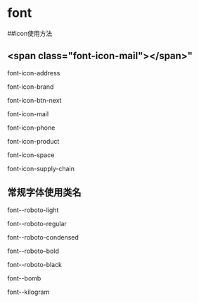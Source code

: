 # font


##icon使用方法

&lt;span class="font-icon-mail"&gt;&lt;/span&gt;"
-------------



font-icon-address 
  
font-icon-brand

font-icon-btn-next

font-icon-mail

font-icon-phone

font-icon-product

font-icon-space

font-icon-supply-chain




常规字体使用类名
-------------
font--roboto-light

font--roboto-regular

font--roboto-condensed

font--roboto-bold

font--roboto-black

font--bomb

font--kilogram